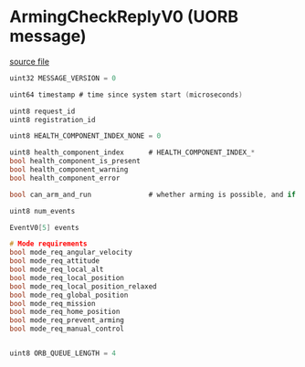 # ArmingCheckReplyV0 (UORB message)

[source file](https://github.com/PX4/PX4-Autopilot/blob/main/msg/px4_msgs_old/msg/ArmingCheckReplyV0.msg)

```c
uint32 MESSAGE_VERSION = 0

uint64 timestamp # time since system start (microseconds)

uint8 request_id
uint8 registration_id

uint8 HEALTH_COMPONENT_INDEX_NONE = 0

uint8 health_component_index      # HEALTH_COMPONENT_INDEX_*
bool health_component_is_present
bool health_component_warning
bool health_component_error

bool can_arm_and_run              # whether arming is possible, and if it's a navigation mode, if it can run

uint8 num_events

EventV0[5] events

# Mode requirements
bool mode_req_angular_velocity
bool mode_req_attitude
bool mode_req_local_alt
bool mode_req_local_position
bool mode_req_local_position_relaxed
bool mode_req_global_position
bool mode_req_mission
bool mode_req_home_position
bool mode_req_prevent_arming
bool mode_req_manual_control


uint8 ORB_QUEUE_LENGTH = 4

```
